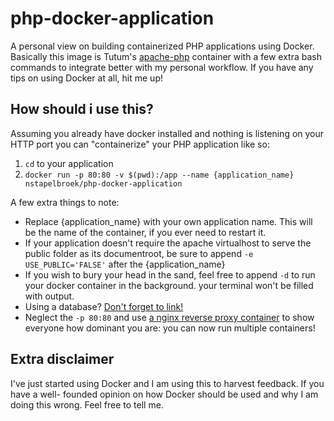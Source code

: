# php-docker-application

A personal view on building containerized PHP applications using Docker. Basically this image is Tutum's [apache-php](https://github.com/tutumcloud/apache-php) container with a few extra bash commands to integrate better with my personal workflow. If you have any tips on using Docker at all, hit me up!

## How should i use this?
Assuming you already have docker installed and nothing is listening on your HTTP port you can "containerize" your PHP application like so:

1. `cd` to your application
2. `docker run -p 80:80 -v $(pwd):/app --name {application_name} nstapelbroek/php-docker-application`

A few extra things to note:
- Replace {application_name} with your own application name. This will be the name of the container, if you ever need to restart it.
- If your application doesn't require the apache virtualhost to serve the public folder as its documentroot, be sure to append `-e USE_PUBLIC='FALSE'` after the {application_name}
- If you wish to bury your head in the sand, feel free to append `-d` to run your docker container in the background. your terminal won't be filled with output.
- Using a database? [Don't forget to link!](https://docs.docker.com/userguide/dockerlinks/)
- Neglect the `-p 80:80` and use [a nginx reverse proxy container](https://github.com/jwilder/nginx-proxy) to show everyone how dominant you are: you can now run multiple containers!

## Extra disclaimer

I've just started using Docker and I am using this to harvest feedback. If you have a well- founded opinion on how Docker should be used and why I am doing this wrong. Feel free to tell me.
